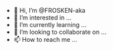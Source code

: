 - 👋 Hi, I’m @FROSKEN-aka
- 👀 I’m interested in ...
- 🌱 I’m currently learning ...
- 💞️ I’m looking to collaborate on ...
- 📫 How to reach me ...

<!---
FROSKEN-aka/FROSKEN-aka is a ✨ special ✨ repository because its `README.md` (this file) appears on your GitHub profile.
You can click the Preview link to take a look at your changes.
--->
